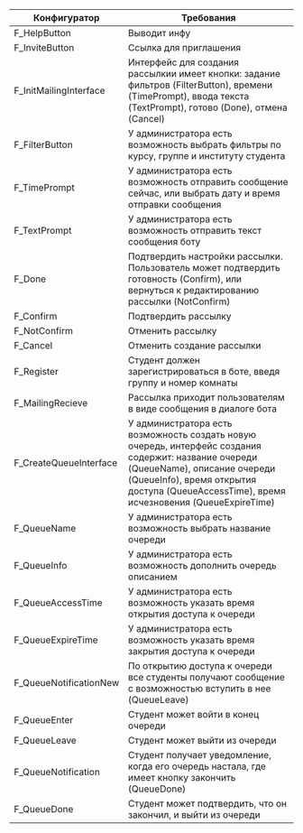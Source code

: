 | Конфигуратор    | Требования           |
|-----------------|----------------------|
| F\_HelpButton | Выводит инфу  |
| F\_InviteButton | Ссылка для приглашения |
| F\_InitMailingInterface | Интерфейс для создания рассылкии имеет кнопки: задание фильтров (FilterButton), времени (TimePrompt), ввода текста (TextPrompt), готово (Done), отмена (Cancel) |
| F\_FilterButton | У администратора есть возможность выбрать фильтры по курсу, группе и институту студента |
| F\_TimePrompt | У администратора есть возможность отправить сообщение сейчас, или выбрать дату и время отправки сообщения |
| F\_TextPrompt | У администратора есть возможность отправить текст сообщения боту |
| F\_Done | Подтвердить настройки рассылки. Пользователь может подтвердить готовность (Confirm), или вернуться к редактированию рассылки (NotConfirm) |
| F\_Confirm | Подтвердить рассылку |
| F\_NotConfirm | Отменить рассылку |
| F\_Cancel | Отменить создание рассылки |
| F\_Register | Студент должен зарегистрироваться в боте, введя группу и номер комнаты |
| F\_MailingRecieve | Рассылка приходит пользователям в виде сообщения в диалоге бота |
| F\_CreateQueueInterface | У администратора есть возможность создать новую очередь, интерфейс создания содержит: название очереди (QueueName), описание очереди (QueueInfo), время открытия доступа (QueueAccessTime), время исчезновения (QueueExpireTime) |
| F\_QueueName | У администратора есть возможность выбрать название очереди |
| F\_QueueInfo | У администратора есть возможность дополнить очередь описанием |
| F\_QueueAccessTime | У администратора есть возможность указать время открытия доступа к очереди |
| F\_QueueExpireTime | У администратора есть возможность указать время закрытия доступа к очереди |
| F\_QueueNotificationNew | По открытию доступа к очереди все студенты получают сообщение с возможностью вступить в нее (QueueLeave) |
| F\_QueueEnter | Студент может войти в конец очереди |
| F\_QueueLeave | Студент может выйти из очереди |
| F\_QueueNotification | Студент получает уведомление, когда его очередь настала, где имеет кнопку закончить (QueueDone) |
| F\_QueueDone | Студент может подтвердить, что он закончил, и выйти из очереди |

